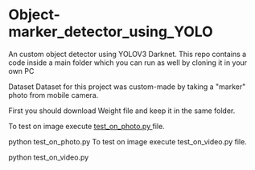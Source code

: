 # Object-marker_detector_using_YOLO
An custom object detector using YOLOV3 Darknet.
This repo contains a code inside a main folder which you can run as well by cloning it in your own PC

Dataset
Dataset for this project was custom-made by taking a "marker" photo from mobile camera.

First you should download Weight file and keep it in the same folder.

To test on image execute <a href = "[https://www.youtube.com/watch?v=34Ig3X59_qA](https://github.com/SushantTha7/Object-marker_detector_using_YOLO/blob/main/test_on_photo.py)">test_on_photo.py </a> file.

  python test_on_photo.py
To test on image execute test_on_video.py file.

  python test_on_video.py

